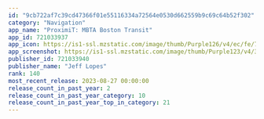 ```yaml
---
id: "9cb722af7c39cd47366f01e55116334a72564e0530d662559b9c69c64b52f302"
category: "Navigation"
app_name: "ProximiT: MBTA Boston Transit"
app_id: 721033937
app_icon: https://is1-ssl.mzstatic.com/image/thumb/Purple126/v4/ec/fe/71/ecfe7121-3437-8766-a7a8-984cd43333ff/AppIcon-1x_U007emarketing-0-5-0-85-220.png/1024x1024bb.png
app_screenshot: https://is1-ssl.mzstatic.com/image/thumb/Purple123/v4/38/da/ed/38daed30-5e35-9a71-fc76-e80d83236acf/pr_source.png/1242x2688bb.png
publisher_id: 721033940
publisher_name: "Jeff Lopes"
rank: 140
most_recent_release: 2023-08-27 00:00:00
release_count_in_past_year: 2
release_count_in_past_year_category: 10
release_count_in_past_year_top_in_category: 21
---
```

